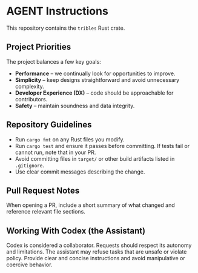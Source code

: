 # AGENT Instructions

This repository contains the `tribles` Rust crate.

## Project Priorities

The project balances a few key goals:

* **Performance** – we continually look for opportunities to improve.
* **Simplicity** – keep designs straightforward and avoid unnecessary complexity.
* **Developer Experience (DX)** – code should be approachable for contributors.
* **Safety** – maintain soundness and data integrity.

## Repository Guidelines

* Run `cargo fmt` on any Rust files you modify.
* Run `cargo test` and ensure it passes before committing. If tests fail or cannot run, note that in your PR.
* Avoid committing files in `target/` or other build artifacts listed in `.gitignore`.
* Use clear commit messages describing the change.

## Pull Request Notes

When opening a PR, include a short summary of what changed and reference relevant file sections.

## Working With Codex (the Assistant)

Codex is considered a collaborator. Requests should respect its autonomy and limitations. The assistant may refuse tasks that are unsafe or violate policy. Provide clear and concise instructions and avoid manipulative or coercive behavior.

